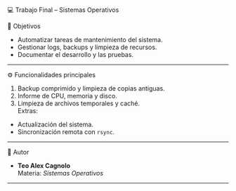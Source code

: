 💻 Trabajo Final – Sistemas Operativos  


🎯 Objetivos
- Automatizar tareas de mantenimiento del sistema.    
- Gestionar logs, backups y limpieza de recursos.  
- Documentar el desarrollo y las pruebas.

---

⚙️ Funcionalidades principales
1. Backup comprimido y limpieza de copias antiguas.  
2. Informe de CPU, memoria y disco.  
3. Limpieza de archivos temporales y caché.  
Extras:
- Actualización del sistema.  
- Sincronización remota con `rsync`.

---

👥 Autor
- **Teo Alex Cagnolo**  
Materia: *Sistemas Operativos*  
 
---


